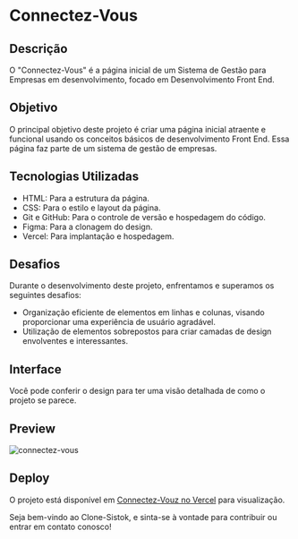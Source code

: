 # Connectez-Vous

## Descrição

O "Connectez-Vous" é a página inicial de um Sistema de Gestão para Empresas em desenvolvimento, focado em Desenvolvimento Front End.

## Objetivo

O principal objetivo deste projeto é criar uma página inicial atraente e funcional usando os conceitos básicos de desenvolvimento Front End. Essa página faz parte de um sistema de gestão de empresas.

## Tecnologias Utilizadas

- HTML: Para a estrutura da página.
- CSS: Para o estilo e layout da página.
- Git e GitHub: Para o controle de versão e hospedagem do código.
- Figma: Para a clonagem do design.
- Vercel: Para implantação e hospedagem.

## Desafios

Durante o desenvolvimento deste projeto, enfrentamos e superamos os seguintes desafios:

- Organização eficiente de elementos em linhas e colunas, visando proporcionar uma experiência de usuário agradável.
- Utilização de elementos sobrepostos para criar camadas de design envolventes e interessantes.

## Interface

Você pode conferir o design  para ter uma visão detalhada de como o projeto se parece.

## Preview

![connectez-vous](https://github.com/Eduardo1859/Connectez-Vous/assets/140715388/c16e0d41-d42b-4a39-a0bd-ea9e903f2811)



## Deploy

O projeto está disponível em [Connectez-Vouz no Vercel](https://connectez-vous-cbr6.vercel.app/) para visualização.

Seja bem-vindo ao Clone-Sistok, e sinta-se à vontade para contribuir ou entrar em contato conosco!
